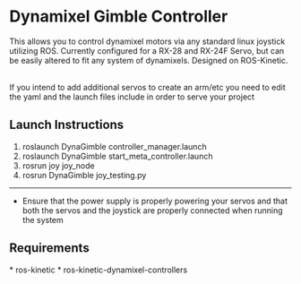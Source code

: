 <h1>Dynamixel Gimble Controller</h1>
This allows you to control dynamixel motors via any standard linux joystick utilizing ROS. Currently configured for a RX-28 and
RX-24F Servo, but can be easily altered to fit any system of dynamixels. Designed on ROS-Kinetic.

\
If you intend to add additional servos to create an arm/etc you need to edit the yaml and the launch files
include in order to serve your project
<h2>Launch Instructions</h2>


1. roslaunch DynaGimble controller_manager.launch
2. roslaunch DynaGimble start_meta_controller.launch
3. rosrun joy joy_node
4. rosrun DynaGimble joy_testing.py

***
* Ensure that the power supply is properly powering your servos and that both the servos and the joystick are properly connected when running the system

<h2>Requirements</h2>
* ros-kinetic
* ros-kinetic-dynamixel-controllers
